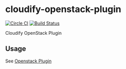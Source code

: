 cloudify-openstack-plugin
=========================

[![Circle CI](https://circleci.com/gh/cloudify-cosmo/cloudify-openstack-plugin/tree/master.svg?style=shield)](https://circleci.com/gh/cloudify-cosmo/cloudify-openstack-plugin/tree/master)
[![Build Status](https://travis-ci.org/cloudify-cosmo/cloudify-openstack-plugin.svg?branch=master)](https://travis-ci.org/cloudify-cosmo/cloudify-openstack-plugin)

Cloudify OpenStack Plugin

## Usage

See [Openstack Plugin](http://docs.getcloudify.org/latest/plugins/openstack/)
